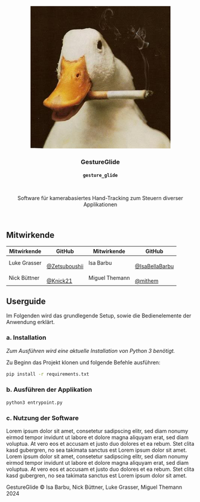 <p align="center"><br><br><img src="logo.jpg" width="375" height="380"  alt=""/></p>

<h3 align="center">GestureGlide</h3>
<p align="center"><strong><code>gesture_glide</code></strong></p>
<p align="center">
  <img src="https://img.shields.io/maintenance/yes/2024"  alt=""/>
</p>
<p align="center">Software für kamerabasiertes Hand-Tracking zum Steuern diverser Applikationen</p>
<br>

## Mitwirkende

| Mitwirkende  | GitHub                                                                                                                                                                                 | Mitwirkende    | GitHub                                                                                                                                                                                    |
|--------------|----------------------------------------------------------------------------------------------------------------------------------------------------------------------------------------|----------------|-------------------------------------------------------------------------------------------------------------------------------------------------------------------------------------------|
| Luke Grasser | <a href="https://github.com/zetsuboushii"><img src="https://avatars.githubusercontent.com/u/65507051?v=4" width="150px;" alt=""/><br/>[@Zetsuboushii](https://github.com/zetsuboushii) | Isa Barbu      | <a href="https://github.com/isabellabarbu"><img src="https://avatars.githubusercontent.com/u/78431957?v=4" width="150px;" alt=""/><br/>[@IsaBellaBarbu](https://github.com/isabellabarbu) |
| Nick Büttner | <a href="https://github.com/knick21"><img src="https://avatars.githubusercontent.com/u/115408270?v=4" width="150px;" alt=""/><br/>[@Knick21](https://github.com/knick21)               | Miguel Themann | <a href="https://github.com/mithem"><img src="https://avatars.githubusercontent.com/u/41842729?v=4" width="150px;" alt=""/><br/>[@mithem](https://github.com/mithem)                      |

## Userguide

Im Folgenden wird das grundlegende Setup, sowie die Bedienelemente der Anwendung erklärt.

### a. Installation

_Zum Ausführen wird eine aktuelle Installation von Python 3 benötigt._

Zu Beginn das Projekt klonen und folgende Befehle ausführen:

```bash
pip install -r requirements.txt
```

### b. Ausführen der Applikation

```bash
python3 entrypoint.py
```

### c. Nutzung der Software

Lorem ipsum dolor sit amet, consetetur sadipscing elitr, sed diam nonumy eirmod tempor invidunt ut labore et dolore
magna aliquyam erat, sed diam voluptua. At vero eos et accusam et justo duo dolores et ea rebum. Stet clita kasd
gubergren, no sea takimata sanctus est Lorem ipsum dolor sit amet. Lorem ipsum dolor sit amet, consetetur sadipscing
elitr, sed diam nonumy eirmod tempor invidunt ut labore et dolore magna aliquyam erat, sed diam voluptua. At vero eos et
accusam et justo duo dolores et ea rebum. Stet clita kasd gubergren, no sea takimata sanctus est Lorem ipsum dolor sit
amet.

GestureGlide © Isa Barbu, Nick Büttner, Luke Grasser, Miguel Themann 2024
